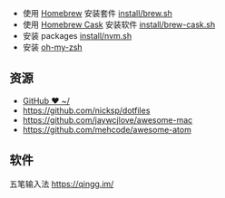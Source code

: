 * 使用 [Homebrew](http://brew.sh/index_zh-cn.html) 安装套件 [install/brew.sh](install/brew.sh)
* 使用 [Homebrew Cask](http://caskroom.io/) 安装软件 [install/brew-cask.sh](install/brew-cask.sh)
* 安装 packages [install/nvm.sh](install/nvm.sh)
* 安装 [oh-my-zsh](http://ohmyz.sh/)

## 资源

* [GitHub ❤ ~/](http://dotfiles.github.com/)
* https://github.com/nicksp/dotfiles
* https://github.com/jaywcjlove/awesome-mac
* https://github.com/mehcode/awesome-atom

## 软件

五笔输入法 https://qingg.im/

